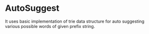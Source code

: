 # AutoSuggest
It uses basic implementation of trie data structure for auto suggesting various possible words of given prefix string.
